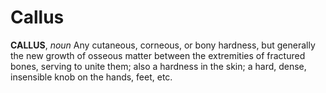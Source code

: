 # Callus

**CALLUS**, _noun_ Any cutaneous, corneous, or bony hardness, but generally the new growth of osseous matter between the extremities of fractured bones, serving to unite them; also a hardness in the skin; a hard, dense, insensible knob on the hands, feet, etc.